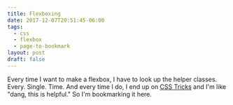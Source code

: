 ```yaml
---
title: Flexboxing
date: 2017-12-07T20:51:45-06:00
tags:
  - css
  - flexbox
  - page-to-bookmark
layout: post
draft: false
---
```


Every time I want to make a flexbox, I have to look up the helper classes. Every. Single. Time. And every time I do, I end up on [CSS Tricks](https://css-tricks.com/snippets/css/a-guide-to-flexbox/) and I'm like "dang, this is helpful." So I'm bookmarking it here.
